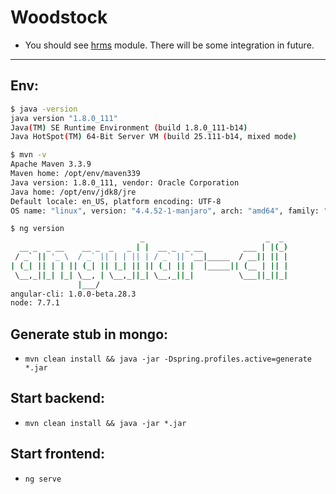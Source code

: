 # Woodstock

* You should see [hrms](https://github.com/vlsidlyarevich/unity) module. 
There will be some integration in future.
___

## Env:

``` bash
$ java -version
java version "1.8.0_111"
Java(TM) SE Runtime Environment (build 1.8.0_111-b14)
Java HotSpot(TM) 64-Bit Server VM (build 25.111-b14, mixed mode)

$ mvn -v
Apache Maven 3.3.9
Maven home: /opt/env/maven339
Java version: 1.8.0_111, vendor: Oracle Corporation
Java home: /opt/env/jdk8/jre
Default locale: en_US, platform encoding: UTF-8
OS name: "linux", version: "4.4.52-1-manjaro", arch: "amd64", family: "unix"

$ ng version
                             _                           _  _
  __ _  _ __    __ _  _   _ | |  __ _  _ __         ___ | |(_)
 / _` || '_ \  / _` || | | || | / _` || '__|_____  / __|| || |
| (_| || | | || (_| || |_| || || (_| || |  |_____|| (__ | || |
 \__,_||_| |_| \__, | \__,_||_| \__,_||_|          \___||_||_|
               |___/
angular-cli: 1.0.0-beta.28.3
node: 7.7.1
```

## Generate stub in mongo:

* `mvn clean install && java -jar -Dspring.profiles.active=generate *.jar`

## Start backend:

* `mvn clean install && java -jar *.jar`

## Start frontend:

* `ng serve`
